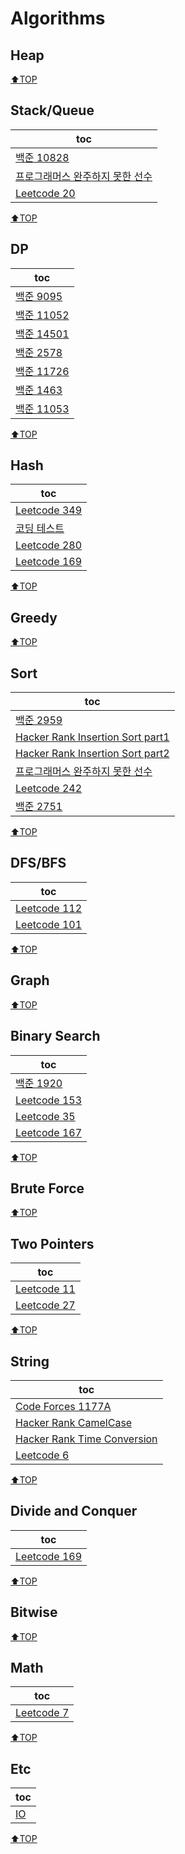 # Algorithms
## Heap
[⬆TOP](#Algorithms)

## Stack/Queue
| toc                                                                |
| ------------------------------------------------------------------ |
| [백준 10828](Baekjoon/10828_stack.md)                              |
| [프로그래머스 완주하지 못한 선수](Programmers/완주하지못한선수.md) |
| [Leetcode 20](LeetCode/ValidParentheses.md)                        |

[⬆TOP](#Algorithms)

## DP
| toc                                  |
| ------------------------------------ |
| [백준 9095](Baekjoon/9095_dp.md)     |
| [백준 11052](Baekjoon/11052_dp.md)   |
| [백준 14501](Baekjoon/14501_dp.md)   |
| [백준 2578](Baekjoon/2578_stairs.md) |
| [백준 11726](Baekjoon/11726_dp.md)   |
| [백준 1463](Baekjoon/1463_세연산.md) |
| [백준 11053](Baekjoon/11053_부분수열증가.md)|

[⬆TOP](#Algorithms)

## Hash
| toc                                                             |
| --------------------------------------------------------------- |
| [Leetcode 349](LeetCode/349InterSectionOfTwoArrays.md)          |
| [코딩 테스트](Etc/hash_practice.md)                             |
| [Leetcode 280](LeetCode/InsertDeleteGetRandomO(1).md)           |
| [Leetcode 169](https://leetcode.com/problems/majority-element/) |

[⬆TOP](#Algorithms)

## Greedy
[⬆TOP](#Algorithms)

## Sort
| toc                                                                |
| ------------------------------------------------------------------ |
| [백준 2959](Baekjoon/2959KORNISLAV.md)                             |
| [Hacker Rank Insertion Sort part1](HackerRank/InsertionSort.md)    |
| [Hacker Rank Insertion Sort part2](HackerRank/InsertionSort2.md)   |
| [프로그래머스 완주하지 못한 선수](Programmers/완주하지못한선수.md) |
| [Leetcode 242](LeetCode/ValidAnagram.md)                           |
| [백준 2751](Baekjoon/2751_오름차순.md)                             |

[⬆TOP](#Algorithms)

## DFS/BFS
| toc                                       |
| ----------------------------------------- |
| [Leetcode 112](LeetCode/112PathSum.md)    |
| [Leetcode 101](LeetCode/SymmetricTree.md) |

[⬆TOP](#Algorithms)

## Graph
[⬆TOP](#Algorithms)

## Binary Search
| toc                                        |
| ------------------------------------------ |
| [백준 1920](Baekjoon/1920_find_num.md)     |
| [Leetcode 153](LeetCode/FindMinimum.md)    |
| [Leetcode 35](LeetCode/SearchInsertion.md) |
| [Leetcode 167](LeetCode/TwoSum2.md)        |

[⬆TOP](#Algorithms)

## Brute Force
[⬆TOP](#Algorithms)

## Two Pointers
| toc                                               |
| ------------------------------------------------- |
| [Leetcode 11](LeetCode/ContainerWithMostWater.md) |
| [Leetcode 27](LeetCode/RemoveElement.md)          |

[⬆TOP](#Algorithms)

## String
| toc                                                         |
| ----------------------------------------------------------- |
| [Code Forces 1177A](CodeForces/1177a.md)                    |
| [Hacker Rank CamelCase](HackerRank/CamelCase.md)            |
| [Hacker Rank Time Conversion](HackerRank/TimeConversion.md) |
| [Leetcode 6](LeetCode/ZigZagConversion.md)                  |

[⬆TOP](#Algorithms)

## Divide and Conquer
| toc                                                             |
| --------------------------------------------------------------- |
| [Leetcode 169](https://leetcode.com/problems/majority-element/) |

[⬆TOP](#Algorithms)

## Bitwise
[⬆TOP](#Algorithms)

## Math
| toc                                      |
| ---------------------------------------- |
| [Leetcode 7](LeetCode/ReverseInteger.md) |

[⬆TOP](#Algorithms)

## Etc
| toc                  |
| -------------------- |
| [IO](Baekjoon/io.md) |

[⬆TOP](#Algorithms)